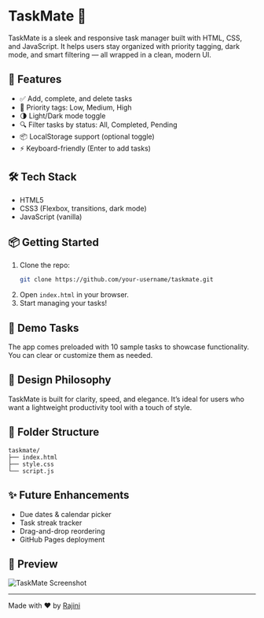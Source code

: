 
# TaskMate 📝

TaskMate is a sleek and responsive task manager built with HTML, CSS, and JavaScript. It helps users stay organized with priority tagging, dark mode, and smart filtering — all wrapped in a clean, modern UI.

## 🚀 Features

- ✅ Add, complete, and delete tasks
- 🎯 Priority tags: Low, Medium, High
- 🌗 Light/Dark mode toggle
- 🔍 Filter tasks by status: All, Completed, Pending
- 📦 LocalStorage support (optional toggle)
- ⚡ Keyboard-friendly (Enter to add tasks)

## 🛠️ Tech Stack

- HTML5
- CSS3 (Flexbox, transitions, dark mode)
- JavaScript (vanilla)

## 📦 Getting Started

1. Clone the repo:
   ```bash
   git clone https://github.com/your-username/taskmate.git
   ```
2. Open `index.html` in your browser.
3. Start managing your tasks!

## 🧪 Demo Tasks

The app comes preloaded with 10 sample tasks to showcase functionality. You can clear or customize them as needed.

## 🎨 Design Philosophy

TaskMate is built for clarity, speed, and elegance. It’s ideal for users who want a lightweight productivity tool with a touch of style.

## 📁 Folder Structure

```
taskmate/
├── index.html
├── style.css
└── script.js
```

## ✨ Future Enhancements

- Due dates & calendar picker
- Task streak tracker
- Drag-and-drop reordering
- GitHub Pages deployment

## 📸 Preview

![TaskMate Screenshot](screenshot.png) <!-- Add your own screenshot here -->

---

Made with ❤️ by [Rajini](https://github.com/rajinikanth-1)
```

